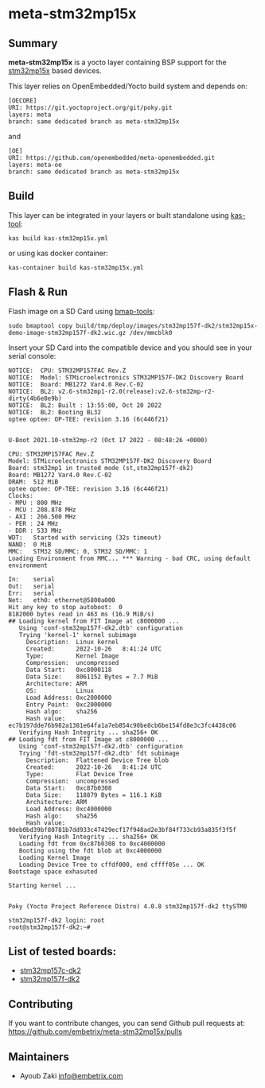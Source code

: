 # meta-stm32mp15x

## Summary

**meta-stm32mp15x** is a yocto layer containing BSP support for the [stm32mp15x](https://wiki.st.com/stm32mpu/wiki/Category:STM32MP15x) based devices.

This layer relies on OpenEmbedded/Yocto build system and depends on:

```
[OECORE]
URI: https://git.yoctoproject.org/git/poky.git
layers: meta
branch: same dedicated branch as meta-stm32mp15x
```
and

```
[OE]
URI: https://github.com/openembedded/meta-openembedded.git
layers: meta-oe
branch: same dedicated branch as meta-stm32mp15x
```

## Build

This layer can be integrated in your layers or built standalone using [kas-tool](https://github.com/siemens/kas):

```
kas build kas-stm32mp15x.yml
```

or using kas docker container:

```
kas-container build kas-stm32mp15x.yml
```

## Flash & Run

Flash image on a SD Card using [bmap-tools](https://github.com/intel/bmap-tools):


```
sudo bmaptool copy build/tmp/deploy/images/stm32mp157f-dk2/stm32mp15x-demo-image-stm32mp157f-dk2.wic.gz /dev/mmcblk0
```

Insert your SD Card into the compatible device and you should see in your serial console:

```
NOTICE:  CPU: STM32MP157FAC Rev.Z
NOTICE:  Model: STMicroelectronics STM32MP157F-DK2 Discovery Board
NOTICE:  Board: MB1272 Var4.0 Rev.C-02
NOTICE:  BL2: v2.6-stm32mp1-r2.0(release):v2.6-stm32mp-r2-dirty(4b6e8e9b)
NOTICE:  BL2: Built : 13:55:00, Oct 20 2022
NOTICE:  BL2: Booting BL32
optee optee: OP-TEE: revision 3.16 (6c446f21)


U-Boot 2021.10-stm32mp-r2 (Oct 17 2022 - 08:48:26 +0000)

CPU: STM32MP157FAC Rev.Z
Model: STMicroelectronics STM32MP157F-DK2 Discovery Board
Board: stm32mp1 in trusted mode (st,stm32mp157f-dk2)
Board: MB1272 Var4.0 Rev.C-02
DRAM:  512 MiB
optee optee: OP-TEE: revision 3.16 (6c446f21)
Clocks:
- MPU : 800 MHz
- MCU : 208.878 MHz
- AXI : 266.500 MHz
- PER : 24 MHz
- DDR : 533 MHz
WDT:   Started with servicing (32s timeout)
NAND:  0 MiB
MMC:   STM32 SD/MMC: 0, STM32 SD/MMC: 1
Loading Environment from MMC... *** Warning - bad CRC, using default environment

In:    serial
Out:   serial
Err:   serial
Net:   eth0: ethernet@5800a000
Hit any key to stop autoboot:  0 
8182000 bytes read in 463 ms (16.9 MiB/s)
## Loading kernel from FIT Image at c8000000 ...
   Using 'conf-stm32mp157f-dk2.dtb' configuration
   Trying 'kernel-1' kernel subimage
     Description:  Linux kernel
     Created:      2022-10-26   8:41:24 UTC
     Type:         Kernel Image
     Compression:  uncompressed
     Data Start:   0xc8000118
     Data Size:    8061152 Bytes = 7.7 MiB
     Architecture: ARM
     OS:           Linux
     Load Address: 0xc2000000
     Entry Point:  0xc2000000
     Hash algo:    sha256
     Hash value:   ec7b197dde76b982a1381e64fa1a7eb854c90be8cb6be154fd8e3c3fc4438c06
   Verifying Hash Integrity ... sha256+ OK
## Loading fdt from FIT Image at c8000000 ...
   Using 'conf-stm32mp157f-dk2.dtb' configuration
   Trying 'fdt-stm32mp157f-dk2.dtb' fdt subimage
     Description:  Flattened Device Tree blob
     Created:      2022-10-26   8:41:24 UTC
     Type:         Flat Device Tree
     Compression:  uncompressed
     Data Start:   0xc87b0308
     Data Size:    118879 Bytes = 116.1 KiB
     Architecture: ARM
     Load Address: 0xc4000000
     Hash algo:    sha256
     Hash value:   90eb0bd39bf80781b7dd933c47429ecf17f948ad2e3bf84f733cb93a835f3f5f
   Verifying Hash Integrity ... sha256+ OK
   Loading fdt from 0xc87b0308 to 0xc4000000
   Booting using the fdt blob at 0xc4000000
   Loading Kernel Image
   Loading Device Tree to cffdf000, end cffff05e ... OK
Bootstage space exhasuted

Starting kernel ...


Poky (Yocto Project Reference Distro) 4.0.8 stm32mp157f-dk2 ttySTM0

stm32mp157f-dk2 login: root
root@stm32mp157f-dk2:~#
```

## List of tested boards:

* [stm32mp157c-dk2](https://www.st.com/en/evaluation-tools/stm32mp157c-dk2.html)
* [stm32mp157f-dk2](https://www.st.com/en/evaluation-tools/stm32mp157f-dk2.html)

## Contributing

If you want to contribute changes, you can send Github pull requests at:
https://github.com/embetrix/meta-stm32mp15x/pulls


## Maintainers

 - Ayoub Zaki <info@embetrix.com>
